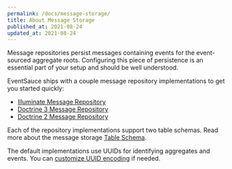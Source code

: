 ```yaml
---
permalink: /docs/message-storage/
title: About Message Storage
published_at: 2021-08-24
updated_at: 2021-08-24
---
```


Message repositories persist messages containing events for the event-sourced
aggregate roots. Configuring this piece of persistence is an essential part
of your setup and should be well understood.

EventSauce ships with a couple message repository implementations to get you started quickly:

- [Illuminate Message Repository](/docs/message-storage/illuminate/)
- [Doctrine 3 Message Repository](/docs/message-storage/doctrine-3/)
- [Doctrine 2 Message Repository](/docs/message-storage/doctrine-2/)

Each of the repository implementations support two table schemas. Read more about
the message storage [Table Schema](/docs/message-storage/repository-table-schema/).

The default implementations use UUIDs for identifying aggregates and events. You can
[customize UUID encoding](/docs/message-storage/uuid-encoding/) if needed.
